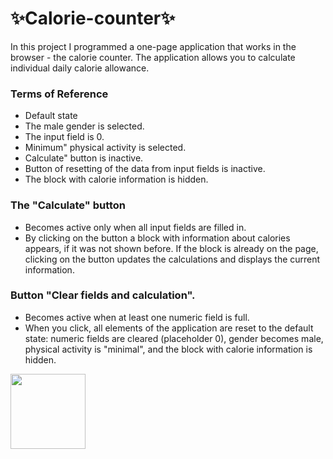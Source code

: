 # :sparkles:Calorie-counter:sparkles:
In this project I programmed a one-page application that works in the browser - the calorie counter. The application allows you to calculate individual daily calorie allowance.

### Terms of Reference
- Default state
- The male gender is selected.
- The input field is 0.
- Minimum" physical activity is selected.
- Calculate" button is inactive.
- Button of resetting of the data from input fields is inactive.
- The block with calorie information is hidden.

### The "Calculate" button
- Becomes active only when all input fields are filled in.
- By clicking on the button a block with information about calories appears, if it was not shown before. If the block is already on the page, clicking on the button updates the calculations and displays the current information.

### Button "Clear fields and calculation".
- Becomes active when at least one numeric field is full.
- When you click, all elements of the application are reset to the default state: numeric fields are cleared (placeholder 0), gender becomes male, physical activity is "minimal", and the block with calorie information is hidden.

<a href="https://artem-polevoy.github.io/Calorie-counter/"><img src="https://img.shields.io/badge/Go to сalorie-counter" width="120px"></a>

